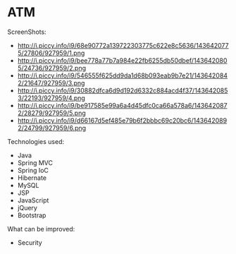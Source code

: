 # ATM

ScreenShots:
- http://i.piccy.info/i9/68e90772a139722303775c622e8c5636/1436420775/27806/927959/1.png
- http://i.piccy.info/i9/bee778a77b7a984e22fb6255db50dbef/1436420805/24736/927959/2.png
- http://i.piccy.info/i9/546555f625dd9da1d68b093eab9b7e21/1436420842/21647/927959/3.png
- http://i.piccy.info/i9/30882dfca6d9d192d6332c884acd4f37/1436420853/22193/927959/4.png
- http://i.piccy.info/i9/be917585e99a6a4d45dfc0ca66a578a6/1436420872/28279/927959/5.png
- http://i.piccy.info/i9/d66167d5ef485e79b6f2bbbc69c20bc6/1436420892/24799/927959/6.png

Technologies used:
- Java
- Spring MVC
- Spring IoC
- Hibernate
- MySQL
- JSP
- JavaScript
- jQuery
- Bootstrap


What can be improved:
- Security
